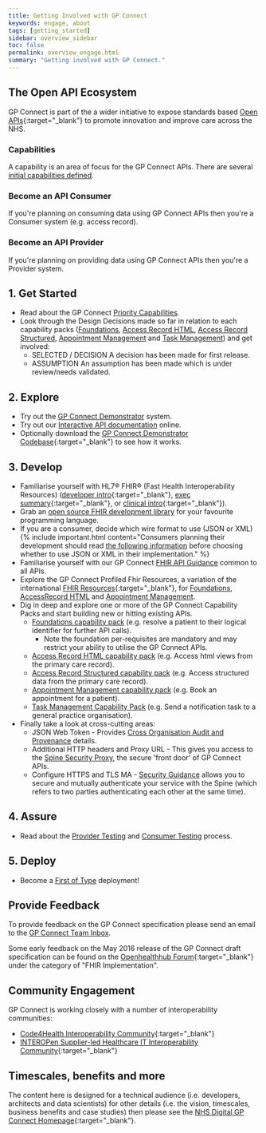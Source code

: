 ```yaml
---
title: Getting Involved with GP Connect
keywords: engage, about
tags: [getting_started]
sidebar: overview_sidebar
toc: false
permalink: overview_engage.html
summary: "Getting involved with GP Connect."
---
```


## The Open API Ecosystem

GP Connect is part of the a wider initiative to expose standards based [Open APIs](https://www.england.nhs.uk/digitaltechnology/info-revolution/interoperability/open-api/){:target="_blank"} to promote innovation and improve care across the NHS.

### Capabilities

A capability is an area of focus for the GP Connect APIs. There are several [initial capabilities defined](overview_priority_capabilities.html).

### Become an API Consumer

If you're planning on consuming data using GP Connect APIs then you're a Consumer system (e.g. access record).

### Become an API Provider

If you're planning on providing data using GP Connect APIs then you're a Provider system. 



## 1. Get Started ##

- Read about the GP Connect [Priority Capabilities](overview_priority_capabilities.html).
- Look through the Design Decisions made so far in relation to each capability packs ([Foundations](foundations_design.html), [Access Record HTML](accessrecord_design.html), [Access Record Structured](accessrecord_design.html), [Appointment Management](appointments.html) and [Task Management](tasks.html)) and get involved:
	- <span class="label label-success">SELECTED</span> / <span class="label label-info">DECISION</span> A decision has been made for first release.
	- <span class="label label-warning">ASSUMPTION</span> An assumption has been made which is under review/needs validated.

## 2. Explore ## 

- Try out the [GP Connect Demonstrator](system_demonstrator.html) system.
- Try out our [Interactive API documentation](system_swagger.html) online.
- Optionally download the [GP Connect Demonstrator Codebase](https://github.com/nhs-digital/gpconnect){:target="_blank"} to see how it works. 

## 3. Develop ##

- Familiarise yourself with HL7&reg; FHIR&reg; (Fast Health Interoperability Resources) ([developer intro](http://www.hl7.org/implement/standards/fhir/overview-dev.html){:target="_blank"}, [exec summary](http://www.hl7.org/implement/standards/fhir/summary.html){:target="_blank"}, or [clinical intro](http://www.hl7.org/implement/standards/fhir/overview-clinical.html){:target="_blank"}).
- Grab an [open source FHIR development library](development_fhir_open_source_guidance.html) for your favourite programming language.
- If you are a consumer, decide which wire format to use (JSON or XML)
{% include important.html content="Consumers planning their development should read [the following information](support_faq.html#which-serialisation-format-should-i-choose-as-an-gp-connect-api-consumer---json-or-xml) before choosing whether to use JSON or XML in their implementation." %}
- Familiarise yourself with our GP Connect [FHIR API Guidance](development_fhir_api_guidance.html) common to all APIs.
- Explore the GP Connect Profiled Fhir Resources, a variation of the international [FHIR Resources](https://www.hl7.org/fhir/DSTU2/){:target="_blank"}, for [Foundations](datalibraryfoundation.html), [AccessRecord HTML](datalibraryaccessRecord.html) and [Appointment Management](appointments.html).
- Dig in deep and explore one or more of the GP Connect Capability Packs and start building new or hitting existing APIs.
  - [Foundations capability pack](foundations.html) (e.g. resolve a patient to their logical identifier for further API calls).
  	- Note the foundation per-requisites are mandatory and may restrict your ability to utilise the GP Connect APIs.
  - [Access Record HTML capability pack](accessrecord.html) (e.g. Access html views from the primary care record).
  - [Access Record Structured capability pack](accessrecord_rest.html) (e.g. Access structured data from the primary care record).
  - [Appointment Management capability pack](appointments.html) (e.g. Book an appointment for a patient).
  - [Task Management Capability Pack](tasks.html) (e.g. Send a notification task to a general practice organisation).
- Finally take a look at cross-cutting areas:
  - JSON Web Token - Provides [Cross Organisation Audit and Provenance](integration_cross_organisation_audit_and_provenance.html) details.
  - Additional HTTP headers and Proxy URL - This gives you access to the [Spine Security Proxy](integration_spine_security_proxy.html), the secure 'front door' of GP Connect APIs.
  - Configure HTTPS and TLS MA - [Security Guidance](development_api_security_guidance.html) allows you to secure and mutually authenticate your service with the Spine (which refers to two parties authenticating each other at the same time). 

## 4. Assure ##

- Read about the [Provider Testing](testing_api_provider_testing.html) and [Consumer Testing](testing_api_consumer_testing.html) process.

## 5. Deploy ##

- Become a [First of Type](overview_first_of_type.html) deployment!




## Provide Feedback

To provide feedback on the GP Connect specification please send an email to the [GP Connect Team Inbox](mailto://gpconnect@nhs.net).

Some early feedback on the May 2016 release of the GP Connect draft specification can be found on the [Openhealthhub Forum](https://www.openhealthhub.org/c/fhir-implementation){:target="_blank"} under the category of "FHIR Implementation".

## Community Engagement

GP Connect is working closely with a number of interoperability communities:

- [Code4Health Interoperability Community](https://code4health.org/communities/interoperability){:target="_blank"}
- [INTEROPen Supplier-led Healthcare IT Interoperability Community](http://www.interopen.org/){:target="_blank"}

## Timescales, benefits and more

The content here is designed for a technical audience (i.e. developers, architects and data scientists) for other details (i.e. the vision, timescales, business benefits and case studies) then please see the [NHS Digital GP Connect Homepage](https://digital.nhs.uk/article/1275/GP-Connect){:target="_blank"}.

